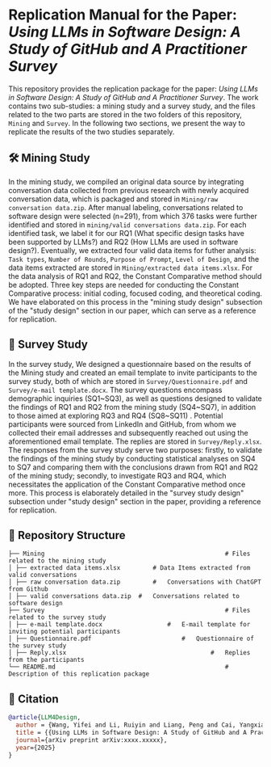 # Replication Manual for the Paper: *Using LLMs in Software Design: A Study of GitHub and A Practitioner Survey*

This repository provides the replication package for the paper: *Using LLMs in Software Design: A Study of GitHub and A Practitioner Survey*. The work contains two sub-studies: a mining study and a survey study, and the files related to the two parts are stored in the two folders of this repository, `Mining` and `Survey`. In the following two sections, we present the way to replicate the results of the two studies separately.

## 🛠️ Mining Study

In the mining study, we compiled an original data source by integrating conversation data collected from previous research with newly acquired conversation data, which is packaged and stored in `Mining/raw conversation data.zip`. After manual labeling, conversations related to software design were selected (n=291), from which 376 tasks were further identified and stored in `mining/valid conversations data.zip`. For each identified task, we label it for our RQ1 (What specific design tasks have been supported by LLMs?) and RQ2 (How LLMs are used in software design?). Eventually, we extracted four valid data items for futher analysis: `Task types`, `Number of Rounds`, `Purpose of Prompt`, `Level of Design`, and the data items extracted are stored in `Mining/extracted data items.xlsx`.  For the data analysis of RQ1 and RQ2, the Constant Comparative method should be adopted. Three key steps are needed for conducting the Constant Comparative process: initial coding, focused coding, and theoretical coding. We have elaborated on this process in the "mining study design" subsection of the "study design" section in our paper, which can serve as a reference for replication.

## 🙂 Survey Study

In the survey study, We designed a questionnaire based on the results of the Mining study and created an email template to invite participants to the survey study, both of which are stored in `Survey/Questionnaire.pdf` and `Survey/e-mail template.docx`. The survey questions encompass demographic inquiries (SQ1\~SQ3), as well as questions designed to validate the findings of RQ1 and RQ2 from the mining study (SQ4\~SQ7), in addition to those aimed at exploring RQ3 and RQ4 (SQ8\~SQ11) . Potential participants were sourced from LinkedIn and GitHub, from whom we collected their email addresses and subsequently reached out using the aforementioned email template. The replies are stored in `Survey/Reply.xlsx`. The responses from the survey study serve two purposes: firstly, to validate the findings of the mining study by conducting statistical analyses on SQ4 to SQ7 and comparing them with the conclusions drawn from RQ1 and RQ2 of the mining study; secondly, to investigate RQ3 and RQ4, which necessitates the application of the Constant Comparative method once more. This process is elaborately detailed in the "survey study design" subsection under "study design" section in the paper, providing a reference for replication.

## 📁 Repository Structure

```plaintext
├── Mining													# Files related to the mining study
│ ├── extracted data items.xlsx			# Data Items extracted from valid conversations
│ ├── raw conversation data.zip			#	Conversations with ChatGPT from Github
│ ├── valid conversations data.zip	#	Conversations related to software design
├── Survey													# Files related to the survey study
│ ├── e-mail template.docx					#	E-mail template for inviting potential participants
│ ├── Questionnaire.pdf							#	Questionnaire of the survey study
│ ├── Reply.xlsx										#	Replies from the participants
└── README.md												# Description of this replication package
```

## 📝 Citation

```bibtex
@article{LLM4Design,
  author = {Wang, Yifei and Li, Ruiyin and Liang, Peng and Cai, Yangxiao and Li, Zengyang and Shahin, Mojtaba},
  title = {{Using LLMs in Software Design: A Study of GitHub and A Practitioner Survey}},
  journal={arXiv preprint arXiv:xxxx.xxxxx},
  year={2025}
}
```

